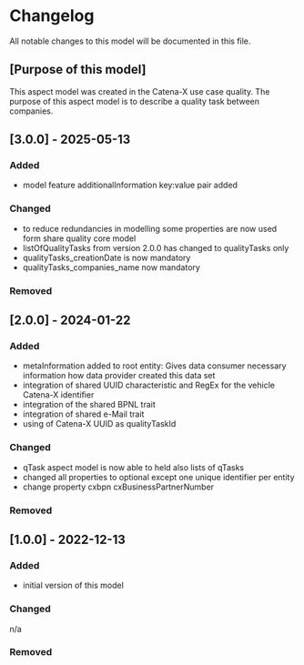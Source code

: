 # Changelog
All notable changes to this model will be documented in this file.

## [Purpose of this model]
This aspect model was created in the Catena-X use case quality. The purpose of this aspect model is to describe a quality task between companies.

## [3.0.0] - 2025-05-13
### Added
- model feature additionalInformation key:value pair added

### Changed
- to reduce redundancies in modelling some properties are now used form share quality core model
- listOfQualityTasks from version 2.0.0 has changed to qualityTasks only
- qualityTasks_creationDate is now mandatory
- qualityTasks_companies_name now mandatory

### Removed


## [2.0.0] - 2024-01-22
### Added
- metaInformation added to root entity: Gives data consumer necessary information how data provider created this data set
- integration of shared UUID characteristic and RegEx for the vehicle Catena-X identifier
- integration of the shared BPNL trait
- integration of shared e-Mail trait
- using of Catena-X UUID as qualityTaskId

### Changed
- qTask aspect model is now able to held also lists of qTasks
- changed all properties to optional except one unique identifier per entity
- change property cxbpn cxBusinessPartnerNumber

### Removed

## [1.0.0] - 2022-12-13
### Added
- initial version of this model

### Changed
n/a

### Removed

